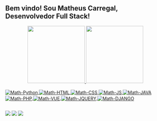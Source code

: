 ## Bem vindo! Sou Matheus Carregal, Desenvolvedor Full Stack!
<div align="center">
  <a href="https://github.com/Math247">
  <img height="180em" src="https://github-readme-stats.vercel.app/api?username=Math247&show_icons=true&theme=dark&include_all_commits=true&count_private=true"/>
  <img height="180em" src="https://github-readme-stats.vercel.app/api/top-langs/?username=Math247&layout=compact&langs_count=7&theme=dark"/>
</div>
<div style="display: inline_block"><br>
  <img align="center" alt="Math-Python" src="https://img.shields.io/badge/Python-3776AB?style=for-the-badge&logo=python&logoColor=white">
  <img align="center" alt="Math-HTML" src="https://img.shields.io/badge/HTML5-E34F26?style=for-the-badge&logo=html5&logoColor=white">
  <img align="center" alt="Math-CSS" src="https://img.shields.io/badge/CSS3-1572B6?style=for-the-badge&logo=css3&logoColor=white">
  <img align="center" alt="Math-JS" src="https://img.shields.io/badge/JavaScript-F7DF1E?style=for-the-badge&logo=javascript&logoColor=black">
  <img align="center" alt="Math-JAVA" src="https://img.shields.io/badge/Java-ED8B00?style=for-the-badge&logo=java&logoColor=white">
  <img align="center" alt="Math-PHP" src="https://img.shields.io/badge/PHP-777BB4?style=for-the-badge&logo=php&logoColor=white">
  <img align="center" alt="Math-VUE" src="https://img.shields.io/badge/Vue.js-35495E?style=for-the-badge&logo=vue.js&logoColor=4FC08D">
  <img align="center" alt="Math-JQUERY" src="https://img.shields.io/badge/jQuery-0769AD?style=for-the-badge&logo=jquery&logoColor=white">
  <img align="center" alt="Math-DJANGO" src="https://img.shields.io/badge/Django-092E20?style=for-the-badge&logo=django&logoColor=white">
</div>
  
  ##
 
<div> 
  <a href="https://www.instagram.com/matheuscarregal/" target="_blank"><img src="https://img.shields.io/badge/-Instagram-%23E4405F?style=for-the-badge&logo=instagram&logoColor=white" target="_blank"></a>
  <a href = "mailto:matheuschabib@gmail.com"><img src="https://img.shields.io/badge/-Gmail-%23333?style=for-the-badge&logo=gmail&logoColor=white" target="_blank"></a>
  <a href="https://www.linkedin.com/in/matheus-carregal-2ab08517b/" target="_blank"><img src="https://img.shields.io/badge/-LinkedIn-%230077B5?style=for-the-badge&logo=linkedin&logoColor=white" target="_blank"></a> 
</div>
